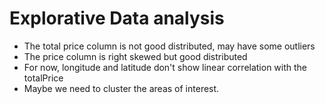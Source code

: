 # Explorative Data analysis

- The total price column is not good distributed, may have some outliers
- The price column is right skewed but good distributed
- For now, longitude and latitude don't show linear correlation with the totalPrice
- Maybe we need to cluster the areas of interest. 